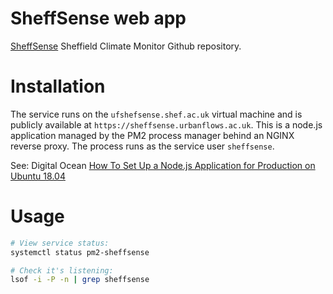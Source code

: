 # SheffSense web app

[SheffSense](https://github.com/dambem/ClimateMonitorV2) Sheffield Climate Monitor Github repository.

# Installation

The service runs on the `ufshefsense.shef.ac.uk` virtual machine and is publicly available at `https://sheffsense.urbanflows.ac.uk`. This is a node.js application managed by the PM2 process manager behind an NGINX reverse proxy. The process runs as the service user `sheffsense`.

See: Digital Ocean [How To Set Up a Node.js Application for Production on Ubuntu 18.04](https://www.digitalocean.com/community/tutorials/how-to-set-up-a-node-js-application-for-production-on-ubuntu-18-04)

# Usage

```bash
# View service status:
systemctl status pm2-sheffsense

# Check it's listening:
lsof -i -P -n | grep sheffsense
```
